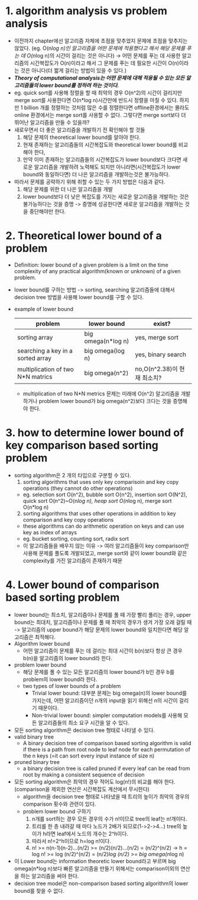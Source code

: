 # 1. algorithm analysis vs problem analysis
- 이전까지 chapter에선 알고리즘 자체에 초점을 맞추었지 문제에 초점을 맞추지는 않았다. (eg. O(n*log n)인 알고리즘을 어떤 문제에 적용했다고 해서 해당 문제를 푸는 데 O(n*log n)의 시간이 걸리는 것은 아니다) -> 어떤 문제를 푸는 데 사용한 알고리즘의 시간복잡도가 O(n)이라고 해서 그 문제를 푸는 데 필요한 시간이 O(n)이라는 것은 아니다(더 짧게 걸리는 방법이 있을 수 있다.)
- **_Theory of computational analysis는 어떤 문제에 대해 적용될 수 있는 모든 알고리즘들의 lower bound를 정하려 하는 것이다._**
- eg. quick sort를 사용해 정렬을 할 때 최악의 경우 O(n^2)의 시간이 걸리지만 merge sort를 사용한다면 O(n*log n)시간만에 반드시 정렬을 마칠 수 있다. 하지만 1 billion 개를 정렬하는 것처럼 많은 수를 정렬한다면 offline환경에서는 몰라도 online 환경에서는 merge sort를 사용할 수 없다. 그렇다면 merge sort보다 더 뛰어난 알고리즘을 만들 수 있을까?
- 새로우면서 더 좋은 알고리즘을 개발하기 전 확인해야 할 것들
  1. 해당 문제의 theoretical lower bound를 알아야 한다.
  2. 현재 존재하는 알고리즘들의 시간복잡도와 theoretical lower bound를 비교해야 한다,
  3. 만약 이미 존재하는 알고리즘들의 시간복잡도가 lower bound보다 크다면 새로운 알고리즘을 개발하려 노력해도 되지만 아니라면(시간복잡도가 lower bound와 동일하다면) 더 나은 알고리즘을 개발하는것은 불가능하다.
- 따라서 문제를 공략하기 위해 취할 수 있는 두 가지 방법은 다음과 같다.
  1. 해당 문제를 위한 더 나은 알고리즘을 개발
  2. lower bound보다 더 낮은 복잡도를 가지는 새로운 알고리즘을 개발하는 것은 불가능하다는 것을 증명 -> 증명에 성공한다면 새로운 알고리즘을 개발하는 것을 중단해야만 한다.

# 2. Theoretical lower bound of a problem
- Definition: lower bound of a given problem is a limit on the time complexity of any practical algorithm(known or unknown) of a given problem.
- lower bound를 구하는 방법 -> sorting, searching 알고리즘들에 대해서 decision tree 방법을 사용해 lower bound를 구할 수 있다.
- example of lower bound

  | problem | lower bound | exist? |
  |---|---|---|
  | sorting array | big omega(n*log n) | yes, merge sort |
  | searching a key in a sorted array | big omega(log n) | yes, binary search |
  | multiplication of two N*N matrics | big omega(n^2) | no,O(n^2.38)이 현재 최소치? |

  - multiplication of two N*N metrics 문제는 미래에 O(n^2) 알고리즘을 개발하거나 problem lower bound가 big omega(n^2)보다 크다는 것을 증명해야 한다.

# 3. how to determine lower bound of key comparison based sorting problem
- sorting algorithm은 2 개의 타입으로 구분할 수 있다.
  1. sorting algorithms that uses only key comparisoin and key copy operations (they cannot do other operations)
    - eg. selection sort O(n^2), bubble sort O(n^2), insertion sort O(N^2), quick sort O(n^2)~O(n*log n), heap sort O(n*log n), merge sort O(n*log n)
  2. sorting algorithms that uses other operations in addition to key comparison and key copy operations
    - these algorithms can do arithmetic operation on keys and can use key as index of arrays
    - eg. bucket sorting, counting sort, radix sort
    - 이 알고리즘들을 배우지 않는 이유 -> 여러 알고리즘들이 key comparison만 사용해 문제를 풀도록 개발되었고, merge sort와 같이 lower bound와 같은 complexity를 가진 알고리즘이 존재하기 때문

# 4. Lower bound of comparison based sorting problem
- lower bound는 최소치, 알고리즘이나 문제를 풀 때 가장 빨리 풀리는 경우, upper bound는 최대치, 알고리즘이나 문제를 풀 때 최악의 경우가 생겨 가장 오래 걸릴 때 -> 알고리즘의 upper bound가 해당 문제의 lower bound와 일치한다면 해당 알고리즘은 최적해다.
- Algorithm lower bound
  - 어떤 알고리즘이 문제를 푸는 데 걸리는 최대 시간이 b(n)보다 항상 큰 경우 b(n)을 알고리즘의 lower bound라 한다.
- problem lower bound
  - 해당 문제를 풀 수 있는 모든 알고리즘의 lower bound가 b인 경우 b를 problem의 lower bound라 한다.
  - two types of lower bounds of a problem
    - Trivial lower bound: 대부분 문제는 big omega(n)의 lower bound를 가지는데, 어떤 알고리즘이던 n개의 input을 읽기 위해선 n의 시간이 걸리기 때문이다.
    - Non-trivial lower bound: simpler computation models를 사용해 모든 알고리즘들의 최소 요구 시간을 알 수 있다.
- 모든 sorting algorithm은 decision tree 형태로 나타낼 수 있다.
- valid binary tree
  - A binary decision tree of comparison based sorting algorithm is valid if there is a path from root node to leaf node for each permutation of the n keys (=it can sort every input instance of size n)
- pruned binary tree
  - a binary decision tree is called pruned if every leaf can be read from root by making a consistent sequence of decision
- 모든 sorting algorithm은 최악의 경우 적어도 log(n!)의 비교를 해야 한다. (comparison을 제외한 연산은 시간복잡도 계산에서 무시한다)
  - algorithm을 decision tree 형태로 나타냈을 때 트리의 높이가 최악의 경우의 comparison 횟수와 관련이 있다.
  - problem lower bound 구하기
    1. n개를 sort하는 경우 모든 경우의 수가 n!이므로 tree의 leaf는 n!개이다.
    2. 트리를 한 층 내려갈 때 마다 노드가 2배가 되므로(1->2->4…) tree의 높이가 h라면 leaf에서 노드의 개수는 2^h이다.
    3. 따라서 n!=2^h이므로 h=log n!이다.
    4. n! >= n(n-1)(n-2)…(n/2) >= (n/2)(n/2)…(n/2) = (n/2)^(n/2) -> h = log n! >= log (n/2)^(n/2) = (n/2)*log (n/2) >= big omega(n*log n)
- 이 Lower bound는 information theoretic lower bound라고 부르며 big omega(n*log n)보다 빠른 알고리즘을 만들기 위해서는 comparison이외의 연산을 하는 알고리즘을 써야 한다.
- decision tree model은 non-comparison based sorting algorithm의 lower bound를 찾을 수 없다.
